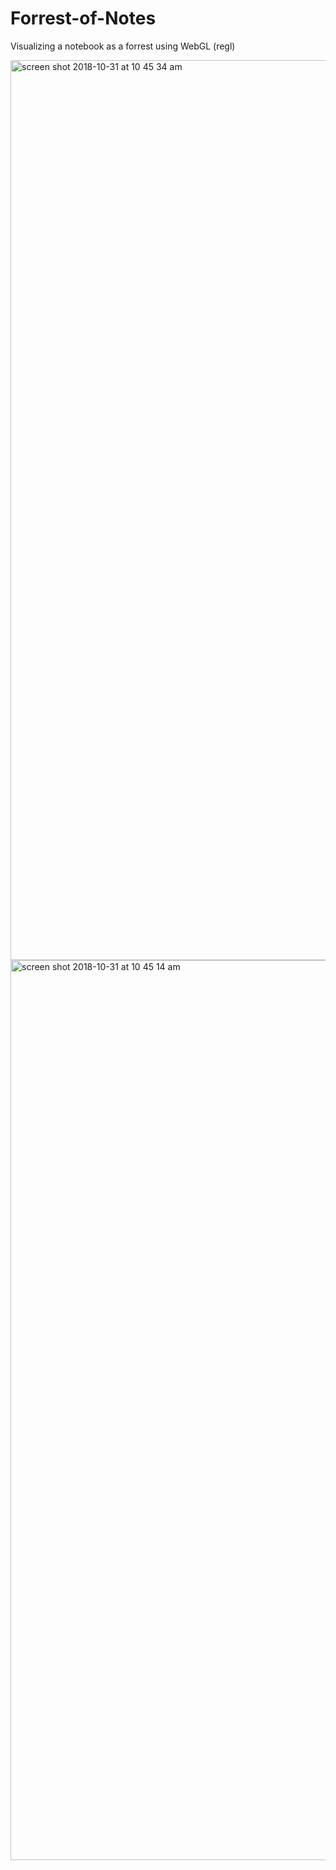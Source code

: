 # Forrest-of-Notes
Visualizing a notebook as a forrest using WebGL (regl)

<img width="1440" alt="screen shot 2018-10-31 at 10 45 34 am" src="https://user-images.githubusercontent.com/40576412/47796582-03981280-dcfb-11e8-9353-e6cbead7e650.png">
<img width="1440" alt="screen shot 2018-10-31 at 10 45 14 am" src="https://user-images.githubusercontent.com/40576412/47796556-f3803300-dcfa-11e8-8289-04cdd0e157b0.png">
